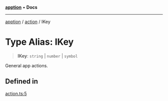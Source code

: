 [**apption**](../../README.md) • **Docs**

***

[apption](../../modules.md) / [action](../README.md) / IKey

# Type Alias: IKey

> **IKey**: `string` \| `number` \| `symbol`

General app actions.

## Defined in

[action.ts:5](https://github.com/mksunny1/apption/blob/1b614adcd1980e91a6414cd2431809f5010e6ec2/src/action.ts#L5)
